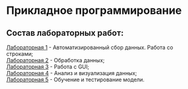 # Прикладное программирование

## Состав лабораторных работ:
[Лабораторная 1](https://github.com/itsecd/python/tree/main/Lab1) - Автоматизированный сбор данных. Работа со строками;  
[Лабораторная 2](https://github.com/itsecd/python/tree/main/Lab2) - Обработка данных;  
[Лабораторная 3](https://github.com/itsecd/python/tree/main/Lab3) - Работа с GUI;  
[Лабораторная 4](https://github.com/itsecd/python/tree/main/Lab4) - Анализ и визуализация данных;  
[Лабораторная 5](https://github.com/itsecd/python/tree/main/Lab5) - Обучение и тестирование модели.

